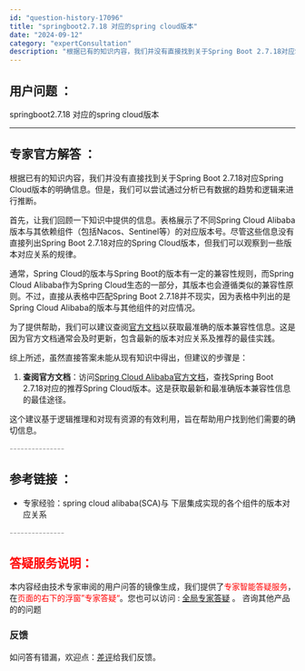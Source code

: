 ```yaml
---
id: "question-history-17096"
title: "springboot2.7.18 对应的spring cloud版本"
date: "2024-09-12"
category: "expertConsultation"
description: "根据已有的知识内容，我们并没有直接找到关于Spring Boot 2.7.18对应Spring Cloud版本的明确信息。但是，我们可以尝试通过分析已有数据的趋势和逻辑来进行推断。首先，让我们回顾一下知识中提供的信息。表格展示了不同Spring Cloud Alibaba版本与其依赖组件（包括Nac"
---
```


## 用户问题 ： 
 springboot2.7.18 对应的spring cloud版本  

---------------
## 专家官方解答 ：

根据已有的知识内容，我们并没有直接找到关于Spring Boot 2.7.18对应Spring Cloud版本的明确信息。但是，我们可以尝试通过分析已有数据的趋势和逻辑来进行推断。

首先，让我们回顾一下知识中提供的信息。表格展示了不同Spring Cloud Alibaba版本与其依赖组件（包括Nacos、Sentinel等）的对应版本号。尽管这些信息没有直接列出Spring Boot 2.7.18对应的Spring Cloud版本，但我们可以观察到一些版本对应关系的规律。

通常，Spring Cloud的版本与Spring Boot的版本有一定的兼容性规则，而Spring Cloud Alibaba作为Spring Cloud生态的一部分，其版本也会遵循类似的兼容性原则。不过，直接从表格中匹配Spring Boot 2.7.18并不现实，因为表格中列出的是Spring Cloud Alibaba的版本与其他组件的对应情况。

为了提供帮助，我们可以建议查阅[官方文档](https://sca.aliyun.com/docs/2023/overview/version-explain/)以获取最准确的版本兼容性信息。这是因为官方文档通常会及时更新，包含最新的版本对应关系及推荐的最佳实践。

综上所述，虽然直接答案未能从现有知识中得出，但建议的步骤是：

1. **查阅官方文档**：访问[Spring Cloud Alibaba官方文档](https://sca.aliyun.com/docs/2023/overview/version-explain/)，查找Spring Boot 2.7.18对应的推荐Spring Cloud版本。这是获取最新和最准确版本兼容性信息的最佳途径。

这个建议基于逻辑推理和对现有资源的有效利用，旨在帮助用户找到他们需要的确切信息。


<font color="#949494">---------------</font> 


## 参考链接 ：

* 专家经验：spring cloud alibaba(SCA)与 下层集成实现的各个组件的版本对应关系 


 <font color="#949494">---------------</font> 
 


## <font color="#FF0000">答疑服务说明：</font> 

本内容经由技术专家审阅的用户问答的镜像生成，我们提供了<font color="#FF0000">专家智能答疑服务</font>，在<font color="#FF0000">页面的右下的浮窗”专家答疑“</font>。您也可以访问 : [全局专家答疑](https://answer.opensource.alibaba.com/docs/intro) 。 咨询其他产品的的问题

### 反馈
如问答有错漏，欢迎点：[差评](https://ai.nacos.io/user/feedbackByEnhancerGradePOJOID?enhancerGradePOJOId=17099)给我们反馈。
